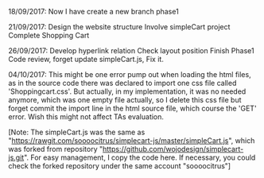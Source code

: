 18/09/2017: Now I have create a new branch phase1

21/09/2017: Design the website structure
            Involve simpleCart project
            Complete Shopping Cart

26/09/2017: Develop hyperlink relation
			Check layout position
			Finish Phase1
			Code review, forget update simpleCart.js, Fix it.


04/10/2017: This might be one error pump out when loading the html files, as in the source code there was declared to import one css file called 'Shoppingcart.css'. But actually, in my implementation, it was no needed anymore, which was one empty file actually, so I delete this css file but forget commit the import line in the html source file, which course the 'GET' error. Wish this might not affect TAs evaluation.


[Note: The simpleCart.js was the same as "https://rawgit.com/soooocitrus/simplecart-js/master/simpleCart.js", which was forked from repository "https://github.com/wojodesign/simplecart-js.git". For easy management, I copy the code here. If necessary, you could check the forked repository under the same account "soooocitrus"]
